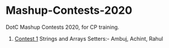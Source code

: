 # Mashup-Contests-2020
DotC Mashup Contests 2020, for CP training. 

1. [Contest 1](https://vjudge.net/contest/381457)
Strings and Arrays
Setters:- Ambuj, Achint, Rahul
